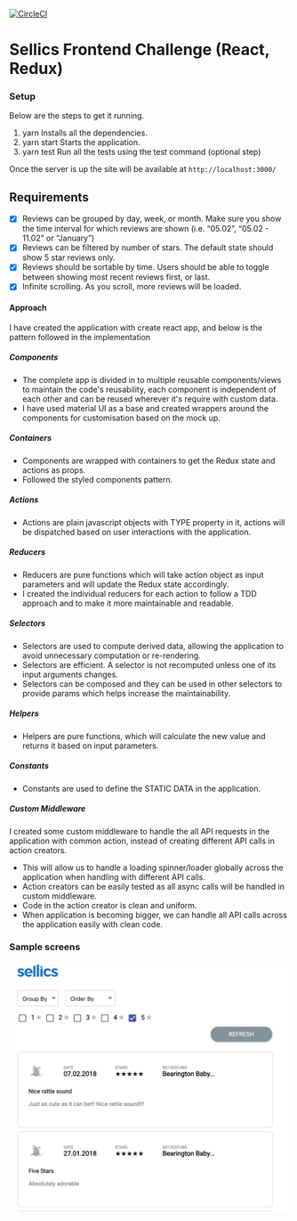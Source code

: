 [![CircleCI](https://circleci.com/gh/gangadharsagi/reviews-component.svg?style=svg)](https://circleci.com/gh/gangadharsagi/reviews-component)

# Sellics Frontend Challenge (React, Redux)

### Setup
Below are the steps to get it running.

1.  yarn  Installs all the dependencies.
2.  yarn start  Starts the application.
3.  yarn test  Run all the tests using the test command (optional step)

Once the server is up the site will be available at `http://localhost:3000/`

## Requirements
- [x] Reviews can be grouped by day, week, or month. Make sure you show the time interval for
which reviews are shown (i.e. “05.02”, “05.02 - 11.02” or “January”)
- [x] Reviews can be filtered by number of stars. The default state should show 5 star reviews only.
- [x] Reviews should be sortable by time. Users should be able to toggle between showing most
recent reviews first, or last.
- [x] Infinite scrolling. As you scroll, more reviews will be loaded.

#### Approach
I have created the application with create react app, and below is the pattern followed in the implementation

##### Components 
- The complete app is divided in to multiple reusable components/views to maintain the code's reusability, 
each component is independent of each other and can be reused wherever it's require with custom data.
- I have used material UI as a base and created wrappers around the components for customisation based on the mock up.

##### Containers
- Components are wrapped with containers to get the Redux state and actions as props.
- Followed the styled components pattern.

##### Actions
- Actions are plain javascript objects with TYPE property in it, actions will be dispatched based on user interactions with the application.

##### Reducers 
- Reducers are pure functions which will take action object as input parameters and will update the Redux state accordingly.
- I created the individual reducers for each action to follow a TDD approach and to make it more maintainable and readable.

##### Selectors
- Selectors are used to compute derived data, allowing the application to avoid unnecessary computation or re-rendering.
- Selectors are efficient. A selector is not recomputed unless one of its input arguments changes.
- Selectors can be composed and they can be used in other selectors to provide params which helps increase the maintainability.

##### Helpers 
- Helpers are pure functions, which will calculate the new value and returns it based on input parameters.

##### Constants 
- Constants are used to define the STATIC DATA in the application.

##### Custom Middleware
I created some custom middleware to handle the all API requests in the application with common action, instead of creating different API calls in action creators.
 
- This will allow us to handle a loading spinner/loader globally across the application when handling with different API calls.
- Action creators can be easily tested as all async calls will be handled in custom middleware.
- Code in the action creator is clean and uniform.
- When application is becoming bigger, we can handle all API calls across the application easily with clean code.

### Sample screens
![sample](docs/sample.png)
